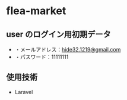 # flea-market

## user のログイン用初期データ
- ・メールアドレス：hide32.1219@gmail.com
- ・パスワード：11111111

## 使用技術
- Laravel

